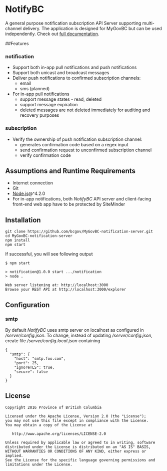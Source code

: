 NotifyBC
===========

A general purpose notification subscription API Server supporting multi-channel delivery. The application is designed for MyGovBC but can be used independently. Check out [full documentation](https://bcgov.github.io/MyGovBC-notification-server/).


##Features
### notification
* Support both in-app pull notifications and push notifications
* Support both unicast and broadcast messages
* Deliver push notifications to confirmed subscription channels:
  * email
  * sms (planned)
* For in-app pull notifications
  * support message states - read, deleted
  * support message expiration
  * deleted messages are not deleted immediately for auditing and recovery purposes
 
### subscription
* Verify the ownership of push notification subscription channel:
  * generates confirmation code based on a regex input
  * send confirmation request to unconfirmed subscription channel
  * verify confirmation code
  
## Assumptions and Runtime Requirements
* Internet connection
* Git
* [Node.js](https://nodejs.org)@^4.2.0
* For in-app notifications, both *NotifyBC* API server and client-facing front-end web app have to be protected by SiteMinder


## Installation
    git clone https://github.com/bcgov/MyGovBC-notification-server.git
    cd MyGovBC-notification-server
    npm install
    npm start
If successful, you will see following output

    $ npm start
    
    > notification@1.0.0 start .../notification
    > node .
    
    Web server listening at: http://localhost:3000
    Browse your REST API at http://localhost:3000/explorer

## Configuration
### smtp
By default *NotifyBC* uses smtp server on localhost as configured in */server/config.json*. To change, instead of updating */server/config.json*, create file */server/config.local.json* containing

    {
      "smtp": {
        "host": "smtp.foo.com",
        "port": 25,
        "ignoreTLS": true,
        "secure": false
      }
    }

## License

    Copyright 2016 Province of British Columbia

    Licensed under the Apache License, Version 2.0 (the "License");
    you may not use this file except in compliance with the License.
    You may obtain a copy of the License at 

       http://www.apache.org/licenses/LICENSE-2.0

    Unless required by applicable law or agreed to in writing, software
    distributed under the License is distributed on an "AS IS" BASIS,
    WITHOUT WARRANTIES OR CONDITIONS OF ANY KIND, either express or implied.
    See the License for the specific language governing permissions and
    limitations under the License.

